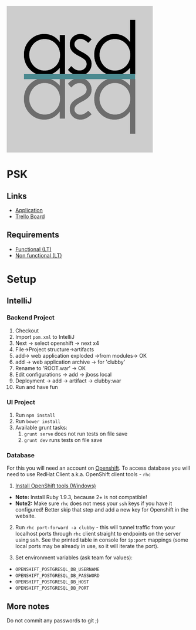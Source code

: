![awd](/docs/asdasd.png)

# PSK

## Links

- [Application](http://clubby-teamasdasd.rhcloud.com/)
- [Trello Board](https://trello.com/b/nIlxlaQh/psk)

## Requirements

- [Functional (LT)](/docs/SGP_uzduotis_2016.pdf)
- [Non functional (LT)](/docs/KokybiniaiReikalavimai.pdf)


# Setup

## IntelliJ

### Backend Project

1. Checkout
2. Import `pom.xml` to IntelliJ
3. Next -> select openshift -> next x4
4. File->Project structure->artifacts
5. add-> web application exploded ->from modules-> OK
6. add -> web application archive -> for 'clubby'
7. Rename to 'ROOT.war' -> OK
8. Edit configurations -> add -> jboss local
9. Deployment -> add -> artifact -> clubby:war
10. Run and have fun

### UI Project

1. Run `npm install`
2. Run `bower install`
3. Available grunt tasks:
    1. `grunt serve` does not run tests on file save
    2. `grunt dev` runs tests on file save

### Database

For this you will need an account on [Openshift](https://www.openshift.com/).
To access database you will need to use RedHat Client a.k.a. OpenShift client tools - `rhc`

1. [Install OpenShift tools (Windows)](https://developers.openshift.com/en/getting-started-windows.html)
  * **Note:** Install Ruby 1.9.3, because 2+ is not compatible!
  * **Note2:** Make sure `rhc` does not mess your `ssh` keys if you have it configured! Better skip that step and add a new key for Openshift in the website.

2. Run `rhc port-forward -a clubby` - this will tunnel traffic from your localhost ports through `rhc` client straight to endpoints on the server using ssh. See the printed table in console for `ip:port` mappings (some local ports may be already in use, so it will iterate the port).

3. Set environment variables (ask team for values):
  * `OPENSHIFT_POSTGRESQL_DB_USERNAME`
  * `OPENSHIFT_POSTGRESQL_DB_PASSWORD`
  * `OPENSHIFT_POSTGRESQL_DB_HOST`
  * `OPENSHIFT_POSTGRESQL_DB_PORT`

## More notes

Do not commit any passwords to git ;)
